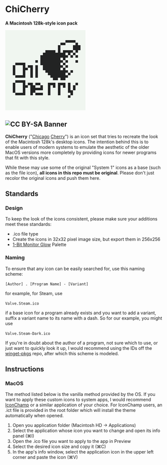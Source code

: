 # ChiCherry
**A Macintosh 128k-style icon pack**

![ChiCherry Logo](ChiCherry-Logo.png)

![CC BY-SA Banner](https://i.creativecommons.org/l/by-sa/4.0/88x31.png)
---

**ChiCherry** ("[Chicago](https://en.wikipedia.org/wiki/Chicago_(typeface)) [Cherry](https://en.wikipedia.org/wiki/Apple_Inc.#Logo)") is an icon set that tries to recreate the look of the Macintosh 128k's desktop icons. The intention behind this is to enable users of modern systems to emulate the aesthetic of the older MacOS versions more completely by providing icons for newer programs that fit with this style.

While these may use some of the original "System 1" icons as a base (such as the file icon), **all icons in this repo must be original**. Please don't just recolor the original icons and push them here.

## Standards

### Design

To keep the look of the icons consistent, please make sure your additions meet these standards:

* .ico file type
* Create the icons in 32x32 pixel image size, but export them in 256x256
* [1-Bit Monitor Glow](https://lospec.com/palette-list/1bit-monitor-glow) Palette

### Naming

To ensure that any icon can be easily searched for, use this naming scheme:

`[Author] . [Program Name] - [Variant]`

for example, for Steam, use

`Valve.Steam.ico`

if a base icon for a program already exists and you want to add a variant, suffix a variant name to its name with a dash. So for our example, you might use

`Valve.Steam-Dark.ico`

If you're in doubt about the author of a program, not sure which to use, or just want to quickly look it up, I would recommend using the IDs off the [winget-pkgs](https://github.com/microsoft/winget-pkgs) repo, after which this scheme is modeled.

## Instructions

### MacOS

The method listed below is the vanilla method provided by the OS. If you want to apply these custom icons to system apps, I would recommend [IconChamp](https://www.macenhance.com/iconchamp.html) or a similar application of your choice. For IconChamp users, an .ict file is provided in the root folder which will install the theme automatically when opened.

1. Open you application folder (Macintosh HD -> Applications)
2. Select the application whose icon you want to change and open its info panel (⌘I)
3. Open the .ico file you want to apply to the app in Preview
4. Select the desired icon size and copy it (⌘C)
5. In the app's info window, select the application icon in the upper left corner and paste the icon (⌘V)

